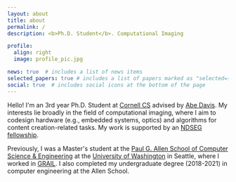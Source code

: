 ```yaml
---
layout: about
title: about
permalink: /
description: <b>Ph.D. Student</b>. Computational Imaging

profile:
  align: right
  image: profile_pic.jpg

news: true  # includes a list of news items
selected_papers: true # includes a list of papers marked as "selected={true}"
social: true  # includes social icons at the bottom of the page
---
```


Hello! I'm an 3rd year Ph.D. Student at [Cornell CS](https://www.cs.cornell.edu/) advised by [Abe Davis](https://www.cs.cornell.edu/abe/group/). My interests lie broadly in the field of computational imaging, where I aim to codesign hardware (e.g., embedded systems, optics) and algorithms for content creation-related tasks. My work is supported by an [NDSEG fellowship](https://ndseg.org/). 

Previously, I was a Master's student at the [Paul G. Allen School of Computer Science & Engineering](https://www.cs.washington.edu/) at the [University of Washington](https://www.washington.edu/) in Seattle, where I worked in [GRAIL](https://grail.cs.washington.edu/). I also completed my undergraduate degree (2018-2021) in computer engineering at the Allen School.

